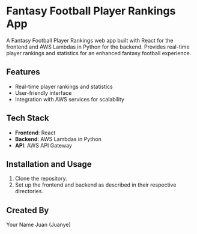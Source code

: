 # Fantasy Football Player Rankings App

A Fantasy Football Player Rankings web app built with React for the frontend and AWS Lambdas in Python for the backend. Provides real-time player rankings and statistics for an enhanced fantasy football experience.

## Features

- Real-time player rankings and statistics
- User-friendly interface
- Integration with AWS services for scalability

## Tech Stack

- **Frontend**: React
- **Backend**: AWS Lambdas in Python
- **API**: AWS API Gateway

## Installation and Usage

1. Clone the repository.
2. Set up the frontend and backend as described in their respective directories.

## Created By

Your Name
Juan (Juanye)